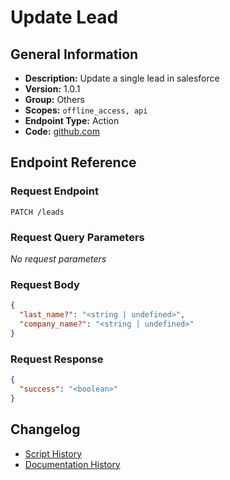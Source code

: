 <!-- BEGIN GENERATED CONTENT -->
# Update Lead

## General Information

- **Description:** Update a single lead in salesforce
- **Version:** 1.0.1
- **Group:** Others
- **Scopes:** `offline_access, api`
- **Endpoint Type:** Action
- **Code:** [github.com](https://github.com/NangoHQ/integration-templates/tree/main/integrations/salesforce/actions/update-lead.ts)


## Endpoint Reference

### Request Endpoint

`PATCH /leads`

### Request Query Parameters

_No request parameters_

### Request Body

```json
{
  "last_name?": "<string | undefined>",
  "company_name?": "<string | undefined>"
}
```

### Request Response

```json
{
  "success": "<boolean>"
}
```

## Changelog

- [Script History](https://github.com/NangoHQ/integration-templates/commits/main/integrations/salesforce/actions/update-lead.ts)
- [Documentation History](https://github.com/NangoHQ/integration-templates/commits/main/integrations/salesforce/actions/update-lead.md)

<!-- END  GENERATED CONTENT -->

